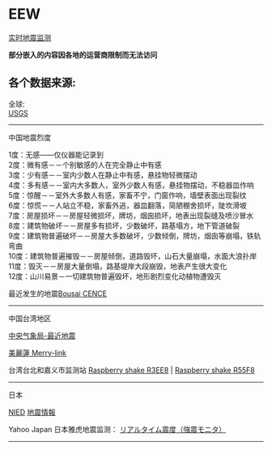 # EEW
<a href="http://ailpcc.github.io/eew">实时地震监测</a>

**部分嵌入的内容因各地的运营商限制而无法访问**

各个数据来源:
--
全球:<br>
<a href="https://www.usgs.gov/">USGS</a>

----

中国地震烈度

1度：无感——仅仪器能记录到<br>
2度：微有感－－个别敏感的人在完全静止中有感<br>
3度：少有感－－室内少数人在静止中有感，悬挂物轻微摆动<br>
4度：多有感－－室内大多数人，室外少数人有感，悬挂物摆动，不稳器皿作响<br>
5度：惊醒－－室外大多数人有感，家畜不宁，门窗作响，墙壁表面出现裂纹<br>
6度：惊慌－－人站立不稳，家畜外逃，器皿翻落，简陋棚舍损坏，陡坎滑坡<br>
7度：房屋损坏－－房屋轻微损坏，牌坊，烟囱损坏，地表出现裂缝及喷沙冒水<br>
8度：建筑物破坏－－房屋多有损坏，少数破坏，路基塌方，地下管道破裂<br>
9度：建筑物普遍破坏－－房屋大多数破坏，少数倾倒，牌坊，烟囱等崩塌，铁轨弯曲<br>
10度：建筑物普遍摧毁－－房屋倾倒，道路毁坏，山石大量崩塌，水面大浪扑岸<br>
11度：毁灭－－房屋大量倒塌，路基堤岸大段崩毁，地表产生很大变化<br>
12度：山川易景－一切建筑物普遍毁坏，地形剧烈变化动植物遭毁灭<br>

最近发生的地震<a href="https://bousai.cn/CENCEQList/index.html">Bousai CENCE</a>

   
----
     
中国台湾地区

<a href="https://www.cwb.gov.tw/V8/C/E/index.html">中央气象局-最近地震</a>

<a href="https://merry-link.com/">美麗蓮 Merry-link</a>

台湾台北和嘉义市监测站
<a href="https://dataview.raspberryshake.org/#/embed/AM/R3EE8/00/EHZ">Raspberry shake R3EE8</a>  |   <a href="https://dataview.raspberryshake.org/#/embed/AM/R3EE8/00/EHZ">Raspberry shake R55F8</a>

----
日本

<a href="https://www.bosai.go.jp/">NIED</a>
<a href="https://typhoon.yahoo.co.jp/weather/jp/earthquake/list/">地震情報</a>

Yahoo Japan 日本雅虎地震监测：
<a href="https://typhoon.yahoo.co.jp/weather/jp/earthquake/kyoshin/">リアルタイム震度（強震モニタ）</a>

---
